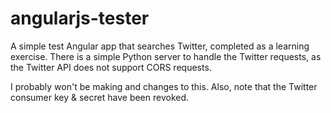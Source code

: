angularjs-tester
================

A simple test Angular app that searches Twitter, completed as a learning exercise.
There is a simple Python server to handle the Twitter requests, as the Twitter
API does not support CORS requests.

I probably won't be making and changes to this. Also, note that the Twitter consumer key & secret have been revoked.
